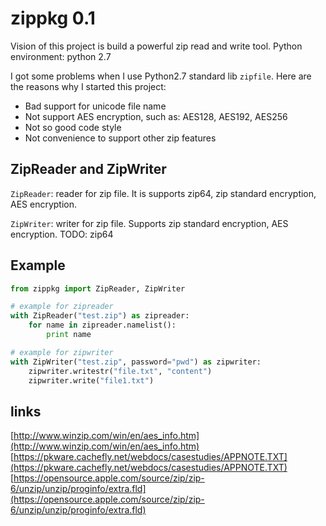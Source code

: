 # zippkg 0.1

Vision of this project is build a powerful zip read and write tool. 
Python environment: python 2.7

I got some problems when I use Python2.7 standard lib `zipfile`. Here are the reasons why I started this project:

* Bad support for unicode file name
* Not support AES encryption, such as: AES128, AES192, AES256
* Not so good code style
* Not convenience to support other zip features


## ZipReader and ZipWriter

`ZipReader`: reader for zip file. It is supports zip64, zip standard encryption, AES encryption.

`ZipWriter`: writer for zip file. Supports zip standard encryption, AES encryption. TODO: zip64 

## Example

```python
from zippkg import ZipReader, ZipWriter

# example for zipreader
with ZipReader("test.zip") as zipreader:
    for name in zipreader.namelist():
        print name

# example for zipwriter
with ZipWriter("test.zip", password="pwd") as zipwriter:
    zipwriter.writestr("file.txt", "content")
    zipwriter.write("file1.txt")
```


## links

[http://www.winzip.com/win/en/aes_info.htm](http://www.winzip.com/win/en/aes_info.htm)  
[https://pkware.cachefly.net/webdocs/casestudies/APPNOTE.TXT](https://pkware.cachefly.net/webdocs/casestudies/APPNOTE.TXT)  
[https://opensource.apple.com/source/zip/zip-6/unzip/unzip/proginfo/extra.fld](https://opensource.apple.com/source/zip/zip-6/unzip/unzip/proginfo/extra.fld)
